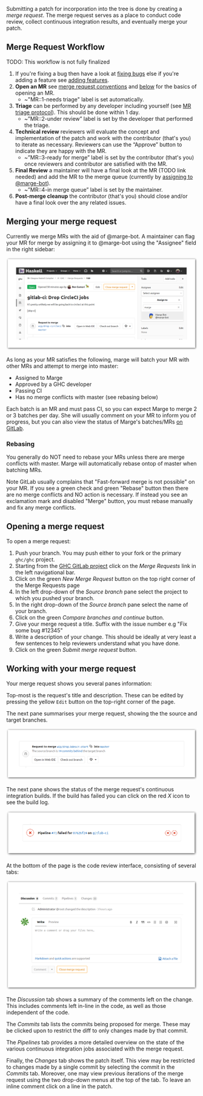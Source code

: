 <!--
To generate images with borders:
```
mkdir -p shadow
rm shadow/*
for i in *.png; do 
        nix run nixpkgs.imagemagick -c \
                convert $i -bordercolor white -border 50 \
                \( +clone -background black -shadow 80x5+2+2 \) \
                +swap -background white -layers merge +repage \
                shadow/$i
done
```
-->

Submitting a patch for incorporation into the tree is done by creating a *merge request*. The merge request serves as a place to conduct code review, collect continuous integration results, and eventually merge your patch.

## Merge Request Workflow

TODO: This workflow is not fully finalized

1. If you're fixing a bug then have a look at [fixing bugs](working-conventions/fixing-bugs) else if you're adding a feature see [adding features](/working-conventions/adding-features).
1. **Open an MR** see [merge request conventions](/merge-requests) and [below](#opening-a-merge-request) for the basics of opening an MR.
    * ~"MR::1-needs triage" label is set automatically.
1. **Triage** can be performed by any developer including yourself (see [MR triage protocol](/gitlab/merge-requests#triage-protocol)). This should be done within 1 day.
    * ~”MR::2-under review” label is set by the developer that performed the triage.
1. **Technical review** reviewers will evaluate the concept and implementation of the patch and work with the contributor (that's you) to iterate as necessary. Reviewers can use the “Approve” button to indicate they are happy with the MR.
    * ~”MR::3-ready for merge” label is set by the contributor (that's you) once reviewers and contributor are satisfied with the MR.
1. **Final Review** a maintainer will have a final look at the MR (TODO link needed) and add the MR to the merge queue (currently by [assigning to @marge-bot](#merging-your-merge-request)).
    * ~”MR::4-in merge queue” label is set by the maintainer.
1. **Post-merge cleanup** the contributor (that's you) should close and/or have a final look over the any related issues.

## Merging your merge request

Currently we merge MRs with the aid of @marge-bot. A maintainer can flag your MR for merge by assigning it to @marge-bot using the "Assignee" field in the right sidebar:

![assigning-marge](uploads/50ccd3f10f6eaf3172a7dca081413660/assigning-marge.png)

As long as your MR satisfies the following, marge will batch your MR with other MRs and attempt to merge into master:

* Assigned to Marge
* Approved by a GHC developer
* Passing CI
* Has no merge conflicts with master (see rebasing below)

Each batch is an MR and must pass CI, so you can expect Marge to merge 2 or 3 batches per day. She will usually comment on your MR to inform you of progress, but you can also view the status of Marge's batches/MRs [on GitLab](https://gitlab.haskell.org/ghc/ghc/merge_requests?scope=all&utf8=%E2%9C%93&state=all&author_username=marge-bot).

### Rebasing

You generally do NOT need to rebase your MRs unless there are merge conflicts with master. Marge will automatically rebase ontop of master when batching MRs.

Note GitLab usually complains that "Fast-forward merge is not possible" on your MR. If you see a green check and green "Rebase" button then there are no merge conflicts and NO action is necessary. If instead you see an exclamation mark and disabled "Merge" button, you must rebase manually and fix any merge conflicts.

## Opening a merge request

To open a merge request:

1. Push your branch. You may push either to your fork or the primary `ghc/ghc` project.
2. Starting from the [GHC GitLab project](https://gitlab.haskell.org/ghc/ghc) click on the *Merge Requests* link in the left navigational bar.
3. Click on the green *New Merge Request* button on the top right corner of the Merge Requests page
4. In the left drop-down of the *Source branch* pane select the project to which you pushed your branch.
5. In the right drop-down of the *Source branch* pane select the name of your branch.
6. Click on the green *Compare branches and continue* button.
7. Give your merge request a title. Suffix with the issue number e.g "Fix some bug #12345"
8. Write a description of your change. This should be ideally at very least a few sentences to help reviewers understand what you have done.
9. Click on the green *Submit merge request* button.

## Working with your merge request

Your merge request shows you several panes information:

Top-most is the request's title and description. These can be edited by pressing the yellow `Edit` button on the top-right corner of the page.

The next pane summarises your merge request, showing the the source and target branches.

![request-summary](uploads/a6b259498530ea48964a11c2539447d2/request-summary.png)

The next pane shows the status of the merge request's continuous integration builds. If the build has failed you can click on the red *X* icon to see the build log.

![pipeline](uploads/3e1bf21a870eef5608665f9d6e6a48de/pipeline.png)

At the bottom of the page is the code review interface, consisting of several tabs:

![code-review](uploads/f90d8a2f0a3716669546ae1fd43480c1/code-review.png)

The *Discussion* tab shows a summary of the comments left on the change. This includes comments left in-line in the code, as well as those independent of the code. 

The *Commits* tab lists the commits being proposed for merge. These may be clicked upon to restrict the diff to only changes made by that commit. 

The *Pipelines* tab provides a more detailed overview on the state of the various continuous integration jobs associated with the merge request.

Finally, the *Changes* tab shows the patch itself. This view may be restricted to changes made by a single commit by selecting the commit in the *Commits* tab. Moreover, one may view previous iterations of the merge request using the two drop-down menus at the top of the tab. To leave an inline comment click on a line in the patch.